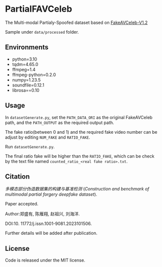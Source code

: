 # PartialFAVCeleb

The Multi-modal Partialy-Spoofed dataset based on [FakeAVCeleb-V1.2](https://github.com/DASH-Lab/FakeAVCeleb)

Sample under `data/processed` folder.

## Environments

- python=3.10
- tqdm=4.65.0
- ffmpeg=1.4
- ffmpeg-python=0.2.0
- numpy=1.23.5
- soundfile=0.12.1
- librosa==0.10

## Usage

In `datasetGenerate.py`, set the `PATH_DATA_ORI` as the original FakeAVCeleb path, and the `PATH_OUTPUT` as the required output path.

The fake ratio(between 0 and 1) and the required fake video number can be adjust by editing `NUM_FAKE` and `RATIO_FAKE`.

Run `datasetGenerate.py`.

The final ratio fake will be higher than the `RATIO_FAKE`, which can be check by the text file named `counted_ratio_<real fake ratio>.txt`.

## Citation

*多模态部分伪造数据集的构建与基准检测* (*Construction and benchmark of multimodal partial forgery
deepfake dataset*).

Paper accepted. 

Author:郑盛有, 陈雁翔, 赵祖兴, 刘海洋.

DOI:10. 11772/j.issn.1001-9081.2023101506. 

Further details will be added after publication.

## License

Code is released under the MIT license.
